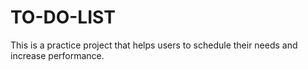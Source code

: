 # TO-DO-LIST
This is a practice project that helps users to schedule their needs and increase performance.
